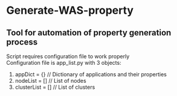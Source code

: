 # Generate-WAS-property
## Tool for automation of property generation process  
Script requires configuration file to work properly  
Configuration file is app_list.py with 3 objects:  
1. appDict = {} // Dictionary of applications and their properties
2. nodeList = [] // List of nodes
3. clusterList = [] // List of clusters
